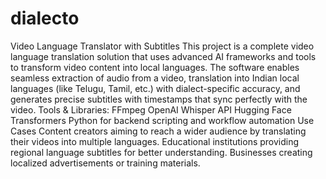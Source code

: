 # dialecto
Video Language Translator with Subtitles
This project is a complete video language translation solution that uses advanced AI frameworks and tools to transform video content into local languages. The software enables seamless extraction of audio from a video, translation into Indian local languages (like Telugu, Tamil, etc.) with dialect-specific accuracy, and generates precise subtitles with timestamps that sync perfectly with the video.
Tools & Libraries:
FFmpeg
OpenAI Whisper API
Hugging Face Transformers
Python for backend scripting and workflow automation
Use Cases
Content creators aiming to reach a wider audience by translating their videos into multiple languages.
Educational institutions providing regional language subtitles for better understanding.
Businesses creating localized advertisements or training materials.
